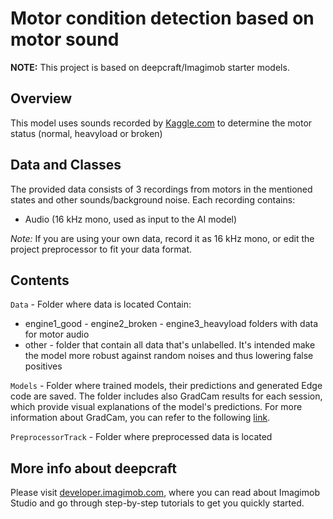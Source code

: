 # Motor condition detection based on motor sound

**NOTE:** This project is based on deepcraft/Imagimob starter models.

## Overview

This model uses sounds recorded by [Kaggle.com](https://www.kaggle.com/datasets/pythonafroz/electrical-motor-operational-state-sound-data/code)
to determine the motor status (normal, heavyload or broken)


## Data and Classes

The provided data consists of 3 recordings from motors in the mentioned states and other sounds/background noise. 
Each recording contains:
- Audio (16 kHz mono, used as input to the AI model)


*Note:* If you are using your own data, record it as 16 kHz mono, or edit the project preprocessor to fit your data format.


## Contents

`Data` - Folder where data is located
Contain:
- engine1_good	- engine2_broken - engine3_heavyload folders with data for motor audio
- other	- folder that contain all data that's unlabelled. It's intended make the model more robust against random noises and thus lowering false positives

`Models` - Folder where trained models, their predictions and generated Edge code are saved. The folder includes also GradCam results for each session, which provide visual explanations of the model's predictions. For more information about GradCam, you can refer to the following [link](https://keras.io/examples/vision/grad_cam/).

`PreprocessorTrack` - Folder where preprocessed data is located

## More info about deepcraft

Please visit [developer.imagimob.com](https://developer.imagimob.com), where you can read about Imagimob Studio and go through step-by-step tutorials to get you quickly started.
